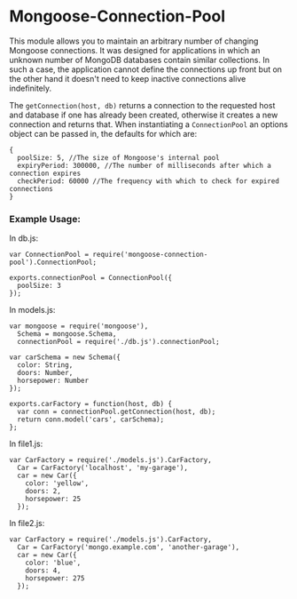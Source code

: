 # Mongoose-Connection-Pool

This module allows you to maintain an arbitrary number of changing Mongoose 
connections. It was designed for applications in which an unknown number of 
MongoDB databases contain similar collections. In such a case, the application
cannot define the connections up front but on the other hand it doesn't need
to keep inactive connections alive indefinitely.

The `getConnection(host, db)` returns a connection to the 
requested host and database if one has already been created, otherwise it 
creates a new connection and returns that. When instantiating a 
`ConnectionPool` an options object can be passed in, the defaults for which 
are:

    {
      poolSize: 5, //The size of Mongoose's internal pool
      expiryPeriod: 300000, //The number of milliseconds after which a connection expires
      checkPeriod: 60000 //The frequency with which to check for expired connections
    }

### Example Usage:

In db.js:

    var ConnectionPool = require('mongoose-connection-pool').ConnectionPool;

    exports.connectionPool = ConnectionPool({
      poolSize: 3
    });

In models.js:

    var mongoose = require('mongoose'),
      Schema = mongoose.Schema,
      connectionPool = require('./db.js').connectionPool;

    var carSchema = new Schema({
      color: String,
      doors: Number,
      horsepower: Number
    });

    exports.carFactory = function(host, db) {
      var conn = connectionPool.getConnection(host, db);
      return conn.model('cars', carSchema);
    };

In file1.js:

    var CarFactory = require('./models.js').CarFactory,
      Car = CarFactory('localhost', 'my-garage'),
      car = new Car({
        color: 'yellow',
        doors: 2,
        horsepower: 25
      });

In file2.js:

    var CarFactory = require('./models.js').CarFactory,
      Car = CarFactory('mongo.example.com', 'another-garage'),
      car = new Car({
      	color: 'blue',
      	doors: 4,
      	horsepower: 275
      });

